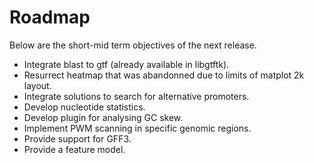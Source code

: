 # Roadmap


Below are the short-mid term objectives of the next release.

- Integrate blast to gtf (already available in libgtftk).
- Resurrect heatmap that was abandonned due to limits of matplot 2k layout.
- Integrate solutions to search for alternative promoters.
- Develop nucleotide statistics.
- Develop plugin for analysing GC skew.
- Implement PWM scanning in specific genomic regions.
- Provide support for GFF3.
- Provide a feature model.

